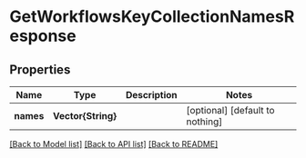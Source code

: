 # GetWorkflowsKeyCollectionNamesResponse


## Properties
Name | Type | Description | Notes
------------ | ------------- | ------------- | -------------
**names** | **Vector{String}** |  | [optional] [default to nothing]


[[Back to Model list]](../README.md#models) [[Back to API list]](../README.md#api-endpoints) [[Back to README]](../README.md)


